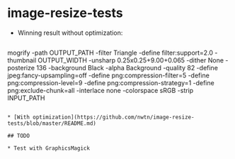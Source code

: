 # image-resize-tests

* Winning result without optimization:

	````
mogrify -path OUTPUT_PATH -filter Triangle -define filter:support=2.0 -thumbnail OUTPUT_WIDTH -unsharp 0.25x0.25+9.00+0.065 -dither None -posterize 136 -background Black -alpha Background -quality 82 -define jpeg:fancy-upsampling=off -define png:compression-filter=5 -define png:compression-level=9 -define png:compression-strategy=1 -define png:exclude-chunk=all -interlace none -colorspace sRGB -strip INPUT_PATH
````

* [With optimization](https://github.com/nwtn/image-resize-tests/blob/master/README.md)

## TODO

* Test with GraphicsMagick